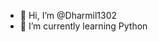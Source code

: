 - 👋 Hi, I’m @Dharmil1302
- 🌱 I’m currently learning Python

<!---
Dharmil1302/Dharmil1302 is a ✨ special ✨ repository because its `README.md` (this file) appears on your GitHub profile.
You can click the Preview link to take a look at your changes.
--->
